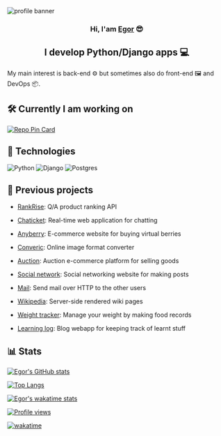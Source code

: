 <img src="https://user-images.githubusercontent.com/59317431/139434562-c7515ba6-91e9-4255-8c8a-97afa928dc07.png" alt="profile banner">

<h3 align="center">Hi, I'am <a href="http://egorindev.com" target="_blank" rel="noreferrer">Egor</a> 😎</h3>

<h2 align="center">I develop Python/Django apps 💻</h2>

My main interest is back-end ⚙️ but sometimes also do front-end 🖼 and DevOps 📦.

## 🛠 Currently I am working on

[![Repo Pin Card](https://github-readme-stats.vercel.app/api/pin/?username=Egor4ik325&repo=demanage)](https://github.com/Egor4ik325/demanage)


## 🌟 Technologies

![Python](https://img.shields.io/badge/python-3670A0?style=flat&logo=python&logoColor=ffdd54)
![Django](https://img.shields.io/badge/django-%23092E20.svg?style=flat&logo=django&logoColor=white)
![Postgres](https://img.shields.io/badge/postgres-%23316192.svg?style=flat&logo=postgresql&logoColor=white)


## 📅 Previous projects

- [RankRise](https://github.com/Egor4ik325/rankrise): Q/A product ranking API

- [Chaticket](https://github.com/Egor4ik325/chaticket): Real-time web application for chatting

- [Anyberry](https://github.com/Egor4ik325/anyberry): E-commerce website for buying virtual berries

- [Converic](https://github.com/Egor4ik325/converic): Online image format converter

- [Auction](https://github.com/Egorik325/auction-commerce): Auction e-commerce platform for selling goods

- [Social network](https://github.com/Egorik325/network): Social networking website for making posts

- [Mail](https://github.com/Egorik325/django-mail): Send mail over HTTP to the other users

- [Wikipedia](https://github.com/Egorik325/encyclopedia): Server-side rendered wiki pages

- [Weight tracker](https://github.com/Egorik325/weight-tracker): Manage your weight by making food records

- [Learning log](https://github.com/Egorik325/django-learning-logs): Blog webapp for keeping track of learnt stuff

## 📊 Stats

[![Egor's GitHub stats](https://github-readme-stats.vercel.app/api?username=Egor4ik325&show_icons=true)](https://github.com/anuraghazra/github-readme-stats)

[![Top Langs](https://github-readme-stats.vercel.app/api/top-langs/?username=Egor4ik325&exclude_repo=bulwark-sln,bulwark-cmake&layout=compact)](https://github.com/anuraghazra/github-readme-stats)

[![Egor's wakatime stats](https://github-readme-stats.vercel.app/api/wakatime?username=Egor4ik325&layout=compact)](https://wakatime.com/@0801e752-de74-44cb-a3ef-c564083431bb)

[![Profile views](https://komarev.com/ghpvc/?username=Egor4ik325)](https://egorindev.com)

[![wakatime](https://wakatime.com/badge/user/0801e752-de74-44cb-a3ef-c564083431bb.svg)](https://wakatime.com/@0801e752-de74-44cb-a3ef-c564083431bb)
